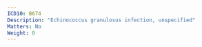 ```yaml
---
ICD10: B674
Description: "Echinococcus granulosus infection, unspecified"
Matters: No
Weight: 0
---
```


